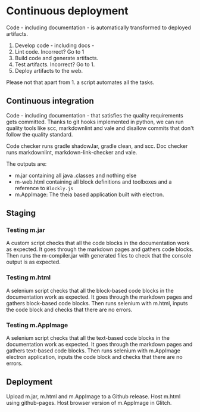 # Continuous deployment

Code - including documentation - is automatically transformed to deployed
artifacts.

1. Develop code - including docs -
2. Lint code. Incorrect? Go to 1
3. Build code and generate artifacts.
4. Test artifacts. Incorrect? Go to 1.
5. Deploy artifacts to the web.

Please not that apart from 1. a script automates all the tasks.

## Continuous integration

Code - including documentation - that satisfies the quality requirements gets
committed. Thanks to git hooks implemented in python, we can run quality tools
like scc, markdownlint and vale and disallow commits that don't follow the
quality standard.

Code checker runs gradle shadowJar, gradle clean, and scc. Doc checker runs
markdownlint, markdown-link-checker and vale.

The outputs are:

* m.jar containing all java .classes and nothing else
* m-web.html containing all block definitions and toolboxes and a reference to
  `Blockly.js`
* m.AppImage: The theia based application built with electron.

## Staging

### Testing m.jar

A custom script checks that all the code blocks in the documentation work as
expected. It goes through the markdown pages and gathers code blocks. Then runs
the m-compiler.jar with generated files to check that the console output is as
expected.

### Testing m.html

A selenium script checks that all the block-based code blocks in the
documentation work as expected. It goes through the markdown pages and gathers
block-based code blocks. Then runs selenium with m.html, inputs the code block
and checks that there are no errors.

### Testing m.AppImage

A selenium script checks that all the text-based code blocks in the
documentation work as expected. It goes through the markdown pages and gathers
text-based code blocks. Then runs selenium with m.AppImage electron application,
inputs the code block and checks that there are no errors.

## Deployment

Upload m.jar, m.html and m.AppImage to a Github release. Host m.html using
github-pages. Host browser version of m.AppImage in Glitch.
